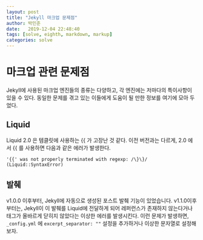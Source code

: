 ```yaml
---
layout: post
title: "Jekyll 마크업 문제점"
author: 박민준
date:   2019-12-04 22:48:40
tags: [solve, eighth, markdown, markup]
categories: solve
---
```

# 마크업 관련 문제점
Jekyll에 사용된 마크업 엔진들의 종류는 다양하고, 각 엔진에는 저마다의 특이사항이 있을 수 있다. 동일한 문제를 겪고 있는 이들에게 도움이 될 만한 정보를 여기에 모아 두었다.
## Liquid
Liquid 2.0 은 템클릿에 사용하는 {{ 가 고장난 것 같다. 이전 버전과는 다르게, 2.0 에서 {{ 를 사용하면 다음과 같은 에러가 발생한다.
```
'{{' was not properly terminated with regexp: /\}\}/  (Liquid::SyntaxError)
```
## 발췌
v1.0.0 이후부터, Jekyll에 자동으로 생성된 포스트 발췌 기능이 있었습니다. v1.1.0이후부터는, Jekyll이 이 발췌를 Liquid에 전달하게 되어 레퍼런스가 존재하지 않는다거나 태그가 올바르게 닫히지 않았다는 이상한 에러를 발생시킨다. 이런 문제가 발생하면, `_config.yml` 에 `excerpt_separator: ""` 설정을 추가하거나 이상한 문자열로 설정해 보자.
